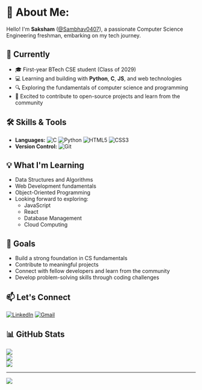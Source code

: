 # 💫 About Me:

Hello! I'm **Saksham** ([@Sambhav0407](https://github.com/Sambhav0407)), a passionate Computer Science Engineering freshman, embarking on my tech journey.

## 🌱 Currently

- 🎓 First-year BTech CSE student (Class of 2029)
- 💻 Learning and building with **Python**, **C**, **JS**, and web technologies
- 🔍 Exploring the fundamentals of computer science and programming
- 🌟 Excited to contribute to open-source projects and learn from the community

## 🛠️ Skills & Tools

- **Languages:**
![C](https://img.shields.io/badge/c-%2300599C.svg?style=for-the-badge&logo=c&logoColor=white) ![Python](https://img.shields.io/badge/python-3670A0?style=for-the-badge&logo=python&logoColor=ffdd54) ![HTML5](https://img.shields.io/badge/html5-%23E34F26.svg?style=for-the-badge&logo=html5&logoColor=white) ![CSS3](https://img.shields.io/badge/css3-%231572B6.svg?style=for-the-badge&logo=css3&logoColor=white)
- **Version Control:**
![Git](https://img.shields.io/badge/git-%23F05033.svg?style=for-the-badge&logo=git&logoColor=white)

## 💡 What I'm Learning

- Data Structures and Algorithms
- Web Development fundamentals
- Object-Oriented Programming
- Looking forward to exploring:
  - JavaScript
  - React
  - Database Management
  - Cloud Computing

## 🌟 Goals

- Build a strong foundation in CS fundamentals
- Contribute to meaningful projects
- Connect with fellow developers and learn from the community
- Develop problem-solving skills through coding challenges

## 📫 Let's Connect

[![LinkedIn](https://img.shields.io/badge/LinkedIn-%230077B5.svg?logo=linkedin&logoColor=white)](https://www.linkedin.com/in/sambhav-dutta-04327a2b0/) [![Gmail](https://img.shields.io/badge/Gmail-D14836?logo=gmail&logoColor=white)](sambhavdutta0407@gmail.com)

## 📊 GitHub Stats

![](https://github-readme-stats.vercel.app/api?username=Sambhav0407&theme=dark&hide_border=false&include_all_commits=false&count_private=false)<br/>
![](https://github-readme-streak-stats.herokuapp.com/?user=Sambhav0407&theme=dark&hide_border=false)<br/>
![](https://github-readme-stats.vercel.app/api/top-langs/?username=Sambhav0407&theme=dark&hide_border=false&include_all_commits=false&count_private=false&layout=compact)

---

[![](https://visitcount.itsvg.in/api?id=Sambhav0407&icon=0&color=0)](https://visitcount.itsvg.in)
